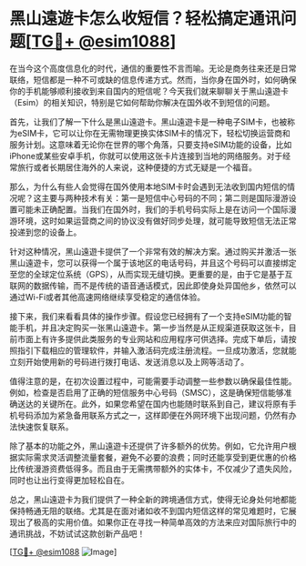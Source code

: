 # 黑山遠遊卡怎么收短信？轻松搞定通讯问题[[TG💪+ @esim1088](https://t.me/s/esim1088)]

在当今这个高度信息化的时代，通信的重要性不言而喻。无论是商务往来还是日常联络，短信都是一种不可或缺的信息传递方式。然而，当你身在国外时，如何确保你的手机能够顺利接收到来自国内的短信呢？今天我们就来聊聊关于黑山遠遊卡（Esim）的相关知识，特别是它如何帮助你解决在国外收不到短信的问题。

首先，让我们了解一下什么是黑山遠遊卡。黑山遠遊卡是一种电子SIM卡，也被称为eSIM卡，它可以让你在无需物理更换实体SIM卡的情况下，轻松切换运营商和服务计划。这意味着无论你在世界的哪个角落，只要支持eSIM功能的设备，比如iPhone或某些安卓手机，你就可以使用这张卡片连接到当地的网络服务。对于经常旅行或者长期居住海外的人来说，这种便捷的方式无疑是一个福音。

那么，为什么有些人会觉得在国外使用本地SIM卡时会遇到无法收到国内短信的情况呢？这主要与两种技术有关：第一是短信中心号码的不同；第二则是国际漫游设置可能未正确配置。当我们在国外时，我们的手机号码实际上是在访问一个国际漫游环境，这时如果运营商之间的协议没有做好同步处理，就可能导致短信无法正常投递到您的设备上。

针对这种情况，黑山遠遊卡提供了一个非常有效的解决方案。通过购买并激活一张黑山遠遊卡，您可以获得一个属于该地区的电话号码，并且这个号码可以直接绑定至您的全球定位系统（GPS），从而实现无缝切换。更重要的是，由于它是基于互联网的数据传输，而不是传统的语音通话模式，因此即使身处异国他乡，依然可以通过Wi-Fi或者其他高速网络继续享受稳定的通信体验。

接下来，我们来看看具体的操作步骤。假设您已经拥有了一个支持eSIM功能的智能手机，并且决定购买一张黑山遠遊卡。第一步当然是从正规渠道获取这张卡，目前市面上有许多提供此类服务的专业网站和应用程序可供选择。完成下单后，请按照指引下载相应的管理软件，并输入激活码完成注册流程。一旦成功激活，您就能立刻开始使用新的号码进行拨打电话、发送消息以及上网等活动了。

值得注意的是，在初次设置过程中，可能需要手动调整一些参数以确保最佳性能。例如，检查是否启用了正确的短信服务中心号码（SMSC），这是确保短信能够准确送达的关键所在。此外，如果您希望在国内也能随时联系到自己，建议将原有手机号码添加为紧急备用联系方式之一，这样即便在外网环境下出现问题，仍然有办法快速恢复联系。

除了基本的功能之外，黑山遠遊卡还提供了许多额外的优势。例如，它允许用户根据实际需求灵活调整流量套餐，避免不必要的浪费；同时还能享受到更优惠的价格比传统漫游资费低得多。而且由于无需携带额外的实体卡，不仅减少了遗失风险，同时也让出行变得更加轻松自在。

总之，黑山遠遊卡为我们提供了一种全新的跨境通信方式，使得无论身处何地都能保持畅通无阻的联络。尤其是在面对诸如收不到国内短信这样的常见难题时，它展现出了极高的实用价值。如果你正在寻找一种简单高效的方法来应对国际旅行中的通讯挑战，不妨试试这款创新产品吧！

[[TG💪+ @esim1088](https://t.me/s/esim1088) ![Image](https://i.postimg.cc/4NQfJmqS/Snipaste-2025-05-13-00-14-12.png)]